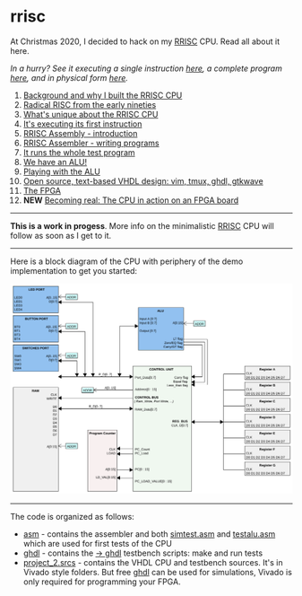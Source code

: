 # rrisc
At Christmas 2020, I decided to hack on my [RRISC](rrisc.md) CPU. Read all about it here.

*In a hurry? See it executing a single instruction [here](firstinstr.md), a complete program [here](firstprog.md), and in physical form [here](fpgafun).*


1. [Background and why I built the RRISC CPU](why.md)
2. [Radical RISC from the early nineties](nineties.md)
3. [What's unique about the RRISC CPU](rrisc.md)
4. [It's executing its first instruction](firstinstr.md)
5. [RRISC Assembly - introduction](rriscasm.md)
6. [RRISC Assembler - writing programs](asm.md)
7. [It runs the whole test program](firstprog.md)
8. [We have an ALU!](alu.md)
9. [Playing with the ALU](aluplay.md)
10. [Open source, text-based VHDL design: vim, tmux, ghdl, gtkwave](vimghdl.md)
11. [The FPGA](fpga.md)
12. **NEW** [Becoming real: The CPU in action on an FPGA board](fpgafun.md)



---

**This is a work in progess**. More info on the minimalistic [RRISC](rrisc.md) CPU will follow as soon as I get to it. 

---

Here is a block diagram of the CPU with periphery of the demo implementation to get you started:

![cpu](cpudemo.png)

---

The code is organized as follows:

- [asm](https://github.com/renerocksai/rrisc/tree/main/asm) - contains the assembler and both [simtest.asm](https://github.com/renerocksai/rrisc/blob/main/asm/simtest.asm) and [testalu.asm](https://github.com/renerocksai/rrisc/blob/main/asm/testalu.asm) which are used for first tests of the CPU
- [ghdl](https://github.com/renerocksai/rrisc/tree/main/ghdl) - contains the [-> ghdl](https://github.com/ghdl/ghdl) testbench scripts: make and run tests
- [project_2.srcs](https://github.com/renerocksai/rrisc/tree/main/ghdl) - contains the VHDL CPU and testbench sources. It's in Vivado style folders. But free [ghdl](https://github.com/ghdl/ghdl) can be used for simulations, Vivado is only required for programming your FPGA.


